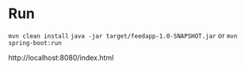 # Run

`mvn clean install`
`java -jar target/feedapp-1.0-SNAPSHOT.jar`
or
`mvn spring-boot:run`

http://localhost:8080/index.html
